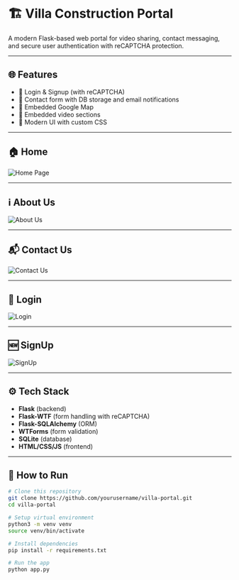 # 🏗️ Villa Construction Portal

A modern Flask-based web portal for video sharing, contact messaging, and secure user authentication with reCAPTCHA protection.

---

## 🌐 Features

- 🔐 Login & Signup (with reCAPTCHA)
- 📨 Contact form with DB storage and email notifications
- 📍 Embedded Google Map
- 🎥 Embedded video sections
- 📁 Modern UI with custom CSS

---

## 🏠 Home

![Home Page](static/images/screenshots/home.png)

---

## ℹ️ About Us

![About Us](static/images/screenshots/about.png)

---

## 📬 Contact Us

![Contact Us](static/images/screenshots/contact.png)

---

## 🔑 Login

![Login](static/images/screenshots/login.png)

---

## 🆕 SignUp

![SignUp](static/images/screenshots/signup.png)

---

## ⚙️ Tech Stack

- **Flask** (backend)
- **Flask-WTF** (form handling with reCAPTCHA)
- **Flask-SQLAlchemy** (ORM)
- **WTForms** (form validation)
- **SQLite** (database)
- **HTML/CSS/JS** (frontend)

---

## 🚀 How to Run

```bash
# Clone this repository
git clone https://github.com/yourusername/villa-portal.git
cd villa-portal

# Setup virtual environment
python3 -m venv venv
source venv/bin/activate

# Install dependencies
pip install -r requirements.txt

# Run the app
python app.py
```